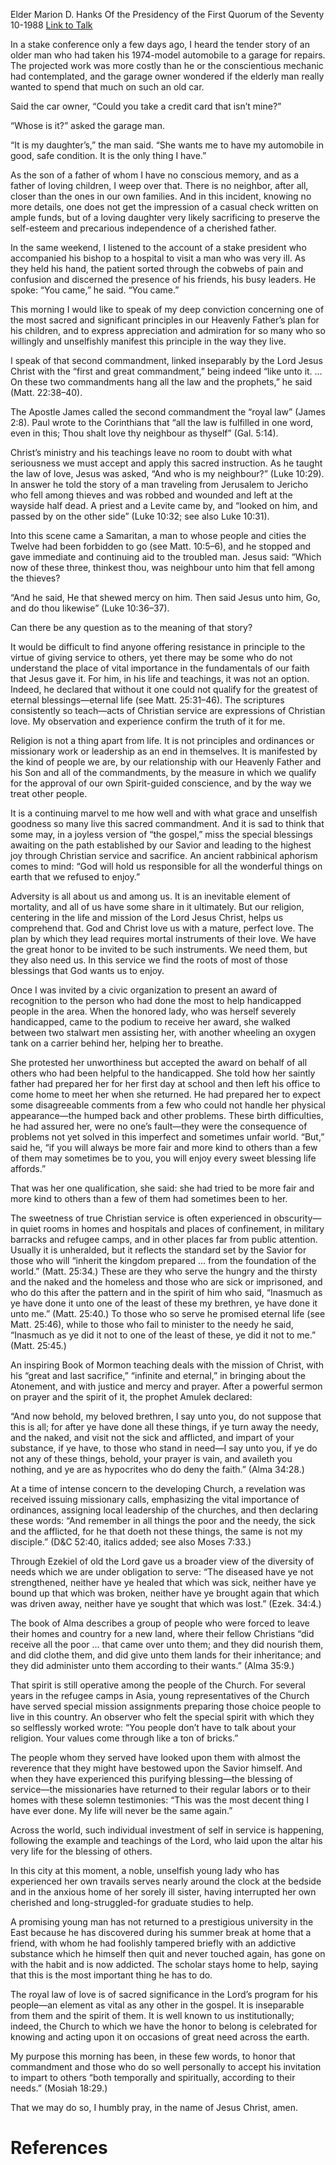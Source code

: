 Elder Marion D. Hanks
Of the Presidency of the First Quorum of the Seventy
10-1988
[Link to Talk](https://www.churchofjesuschrist.org/study/general-conference/1988/10/the-royal-law-of-love?lang=eng)

In a stake conference only a few days ago, I heard the tender story of an older man who had taken his 1974-model automobile to a garage for repairs. The projected work was more costly than he or the conscientious mechanic had contemplated, and the garage owner wondered if the elderly man really wanted to spend that much on such an old car.

Said the car owner, “Could you take a credit card that isn’t mine?”

“Whose is it?” asked the garage man.

“It is my daughter’s,” the man said. “She wants me to have my automobile in good, safe condition. It is the only thing I have.”

As the son of a father of whom I have no conscious memory, and as a father of loving children, I weep over that. There is no neighbor, after all, closer than the ones in our own families. And in this incident, knowing no more details, one does not get the impression of a casual check written on ample funds, but of a loving daughter very likely sacrificing to preserve the self-esteem and precarious independence of a cherished father.

In the same weekend, I listened to the account of a stake president who accompanied his bishop to a hospital to visit a man who was very ill. As they held his hand, the patient sorted through the cobwebs of pain and confusion and discerned the presence of his friends, his busy leaders. He spoke: “You came,” he said. “You came.”

This morning I would like to speak of my deep conviction concerning one of the most sacred and significant principles in our Heavenly Father’s plan for his children, and to express appreciation and admiration for so many who so willingly and unselfishly manifest this principle in the way they live.

I speak of that second commandment, linked inseparably by the Lord Jesus Christ with the “first and great commandment,” being indeed “like unto it. … On these two commandments hang all the law and the prophets,” he said (Matt. 22:38–40).

The Apostle James called the second commandment the “royal law” (James 2:8). Paul wrote to the Corinthians that “all the law is fulfilled in one word, even in this; Thou shalt love thy neighbour as thyself” (Gal. 5:14).

Christ’s ministry and his teachings leave no room to doubt with what seriousness we must accept and apply this sacred instruction. As he taught the law of love, Jesus was asked, “And who is my neighbour?” (Luke 10:29). In answer he told the story of a man traveling from Jerusalem to Jericho who fell among thieves and was robbed and wounded and left at the wayside half dead. A priest and a Levite came by, and “looked on him, and passed by on the other side” (Luke 10:32; see also Luke 10:31).

Into this scene came a Samaritan, a man to whose people and cities the Twelve had been forbidden to go (see Matt. 10:5–6), and he stopped and gave immediate and continuing aid to the troubled man. Jesus said: “Which now of these three, thinkest thou, was neighbour unto him that fell among the thieves?

“And he said, He that shewed mercy on him. Then said Jesus unto him, Go, and do thou likewise” (Luke 10:36–37).

Can there be any question as to the meaning of that story?

It would be difficult to find anyone offering resistance in principle to the virtue of giving service to others, yet there may be some who do not understand the place of vital importance in the fundamentals of our faith that Jesus gave it. For him, in his life and teachings, it was not an option. Indeed, he declared that without it one could not qualify for the greatest of eternal blessings—eternal life (see Matt. 25:31–46). The scriptures consistently so teach—acts of Christian service are expressions of Christian love. My observation and experience confirm the truth of it for me.

Religion is not a thing apart from life. It is not principles and ordinances or missionary work or leadership as an end in themselves. It is manifested by the kind of people we are, by our relationship with our Heavenly Father and his Son and all of the commandments, by the measure in which we qualify for the approval of our own Spirit-guided conscience, and by the way we treat other people.

It is a continuing marvel to me how well and with what grace and unselfish goodness so many live this sacred commandment. And it is sad to think that some may, in a joyless version of “the gospel,” miss the special blessings awaiting on the path established by our Savior and leading to the highest joy through Christian service and sacrifice. An ancient rabbinical aphorism comes to mind: “God will hold us responsible for all the wonderful things on earth that we refused to enjoy.”

Adversity is all about us and among us. It is an inevitable element of mortality, and all of us have some share in it ultimately. But our religion, centering in the life and mission of the Lord Jesus Christ, helps us comprehend that. God and Christ love us with a mature, perfect love. The plan by which they lead requires mortal instruments of their love. We have the great honor to be invited to be such instruments. We need them, but they also need us. In this service we find the roots of most of those blessings that God wants us to enjoy.

Once I was invited by a civic organization to present an award of recognition to the person who had done the most to help handicapped people in the area. When the honored lady, who was herself severely handicapped, came to the podium to receive her award, she walked between two stalwart men assisting her, with another wheeling an oxygen tank on a carrier behind her, helping her to breathe.

She protested her unworthiness but accepted the award on behalf of all others who had been helpful to the handicapped. She told how her saintly father had prepared her for her first day at school and then left his office to come home to meet her when she returned. He had prepared her to expect some disagreeable comments from a few who could not handle her physical appearance—the humped back and other problems. These birth difficulties, he had assured her, were no one’s fault—they were the consequence of problems not yet solved in this imperfect and sometimes unfair world. “But,” said he, “if you will always be more fair and more kind to others than a few of them may sometimes be to you, you will enjoy every sweet blessing life affords.”

That was her one qualification, she said: she had tried to be more fair and more kind to others than a few of them had sometimes been to her.

The sweetness of true Christian service is often experienced in obscurity—in quiet rooms in homes and hospitals and places of confinement, in military barracks and refugee camps, and in other places far from public attention. Usually it is unheralded, but it reflects the standard set by the Savior for those who will “inherit the kingdom prepared … from the foundation of the world.” (Matt. 25:34.) These are they who serve the hungry and the thirsty and the naked and the homeless and those who are sick or imprisoned, and who do this after the pattern and in the spirit of him who said, “Inasmuch as ye have done it unto one of the least of these my brethren, ye have done it unto me.” (Matt. 25:40.) To those who so serve he promised eternal life (see Matt. 25:46), while to those who fail to minister to the needy he said, “Inasmuch as ye did it not to one of the least of these, ye did it not to me.” (Matt. 25:45.)

An inspiring Book of Mormon teaching deals with the mission of Christ, with his “great and last sacrifice,” “infinite and eternal,” in bringing about the Atonement, and with justice and mercy and prayer. After a powerful sermon on prayer and the spirit of it, the prophet Amulek declared:

“And now behold, my beloved brethren, I say unto you, do not suppose that this is all; for after ye have done all these things, if ye turn away the needy, and the naked, and visit not the sick and afflicted, and impart of your substance, if ye have, to those who stand in need—I say unto you, if ye do not any of these things, behold, your prayer is vain, and availeth you nothing, and ye are as hypocrites who do deny the faith.” (Alma 34:28.)

At a time of intense concern to the developing Church, a revelation was received issuing missionary calls, emphasizing the vital importance of ordinances, assigning local leadership of the churches, and then declaring these words: “And remember in all things the poor and the needy, the sick and the afflicted, for he that doeth not these things, the same is not my disciple.” (D&C 52:40, italics added; see also Moses 7:33.)

Through Ezekiel of old the Lord gave us a broader view of the diversity of needs which we are under obligation to serve: “The diseased have ye not strengthened, neither have ye healed that which was sick, neither have ye bound up that which was broken, neither have ye brought again that which was driven away, neither have ye sought that which was lost.” (Ezek. 34:4.)

The book of Alma describes a group of people who were forced to leave their homes and country for a new land, where their fellow Christians “did receive all the poor … that came over unto them; and they did nourish them, and did clothe them, and did give unto them lands for their inheritance; and they did administer unto them according to their wants.” (Alma 35:9.)

That spirit is still operative among the people of the Church. For several years in the refugee camps in Asia, young representatives of the Church have served special mission assignments preparing those choice people to live in this country. An observer who felt the special spirit with which they so selflessly worked wrote: “You people don’t have to talk about your religion. Your values come through like a ton of bricks.”

The people whom they served have looked upon them with almost the reverence that they might have bestowed upon the Savior himself. And when they have experienced this purifying blessing—the blessing of service—the missionaries have returned to their regular labors or to their homes with these solemn testimonies: “This was the most decent thing I have ever done. My life will never be the same again.”

Across the world, such individual investment of self in service is happening, following the example and teachings of the Lord, who laid upon the altar his very life for the blessing of others.

In this city at this moment, a noble, unselfish young lady who has experienced her own travails serves nearly around the clock at the bedside and in the anxious home of her sorely ill sister, having interrupted her own cherished and long-struggled-for graduate studies to help.

A promising young man has not returned to a prestigious university in the East because he has discovered during his summer break at home that a friend, with whom he had foolishly tampered briefly with an addictive substance which he himself then quit and never touched again, has gone on with the habit and is now addicted. The scholar stays home to help, saying that this is the most important thing he has to do.

The royal law of love is of sacred significance in the Lord’s program for his people—an element as vital as any other in the gospel. It is inseparable from them and the spirit of them. It is well known to us institutionally; indeed, the Church to which we have the honor to belong is celebrated for knowing and acting upon it on occasions of great need across the earth.

My purpose this morning has been, in these few words, to honor that commandment and those who do so well personally to accept his invitation to impart to others “both temporally and spiritually, according to their needs.” (Mosiah 18:29.)

That we may do so, I humbly pray, in the name of Jesus Christ, amen.

# References
